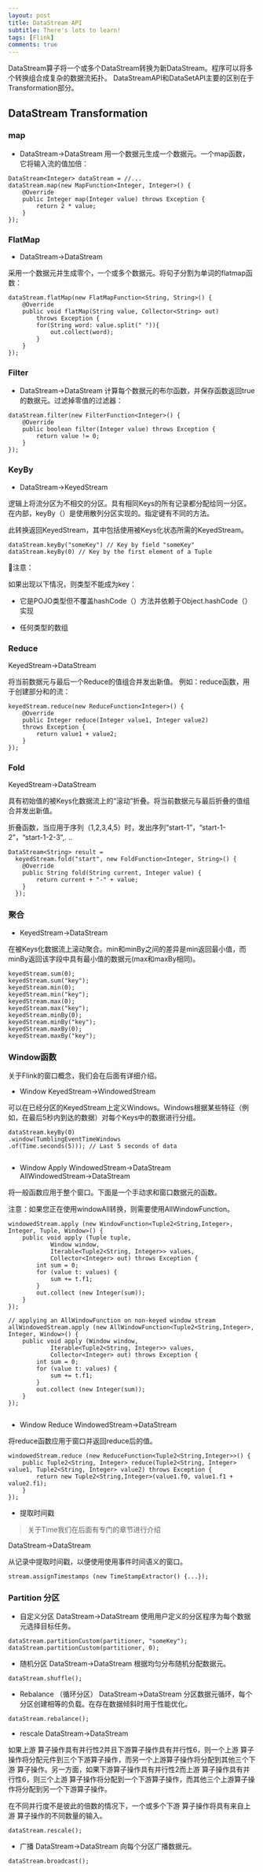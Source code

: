 ```yaml
---
layout: post
title: DataStream API
subtitle: There's lots to learn!
tags: [Flink]
comments: true
---
```

DataStream算子将一个或多个DataStream转换为新DataStream。程序可以将多个转换组合成复杂的数据流拓扑。
DataStreamAPI和DataSetAPI主要的区别在于Transformation部分。
## DataStream Transformation

### map
* DataStream→DataStream
  用一个数据元生成一个数据元。一个map函数，它将输入流的值加倍：
```
DataStream<Integer> dataStream = //...
dataStream.map(new MapFunction<Integer, Integer>() {
    @Override
    public Integer map(Integer value) throws Exception {
        return 2 * value;
    }
});
```


### FlatMap

* DataStream→DataStream

采用一个数据元并生成零个，一个或多个数据元。将句子分割为单词的flatmap函数：

```
dataStream.flatMap(new FlatMapFunction<String, String>() {
    @Override
    public void flatMap(String value, Collector<String> out)
        throws Exception {
        for(String word: value.split(" ")){
            out.collect(word);
        }
    }
});
```

### Filter
* DataStream→DataStream
  计算每个数据元的布尔函数，并保存函数返回true的数据元。过滤掉零值的过滤器：

```
dataStream.filter(new FilterFunction<Integer>() {
    @Override
    public boolean filter(Integer value) throws Exception {
        return value != 0;
    }
});
```

### KeyBy
* DataStream→KeyedStream

逻辑上将流分区为不相交的分区。具有相同Keys的所有记录都分配给同一分区。在内部，keyBy（）是使用散列分区实现的。指定键有不同的方法。

此转换返回KeyedStream，其中包括使用被Keys化状态所需的KeyedStream。

```
dataStream.keyBy("someKey") // Key by field "someKey"
dataStream.keyBy(0) // Key by the first element of a Tuple
```

🌺注意：

如果出现以下情况，则类型不能成为key：

* 它是POJO类型但不覆盖hashCode（）方法并依赖于Object.hashCode（）实现

* 任何类型的数组

### Reduce
KeyedStream→DataStream

将当前数据元与最后一个Reduce的值组合并发出新值。
例如：reduce函数，用于创建部分和的流：

```
keyedStream.reduce(new ReduceFunction<Integer>() {
    @Override
    public Integer reduce(Integer value1, Integer value2)
    throws Exception {
        return value1 + value2;
    }
});   
```
### Fold
KeyedStream→DataStream

具有初始值的被Keys化数据流上的“滚动”折叠。将当前数据元与最后折叠的值组合并发出新值。

折叠函数，当应用于序列（1,2,3,4,5）时，发出序列“start-1”，“start-1-2”，“start-1-2-3”,. ..

```
DataStream<String> result =
  keyedStream.fold("start", new FoldFunction<Integer, String>() {
    @Override
    public String fold(String current, Integer value) {
        return current + "-" + value;
    }
  });
```

### 聚合
* KeyedStream→DataStream

在被Keys化数据流上滚动聚合。min和minBy之间的差异是min返回最小值，而minBy返回该字段中具有最小值的数据元(max和maxBy相同)。

```
keyedStream.sum(0);
keyedStream.sum("key");
keyedStream.min(0);
keyedStream.min("key");
keyedStream.max(0);
keyedStream.max("key");
keyedStream.minBy(0);
keyedStream.minBy("key");
keyedStream.maxBy(0);
keyedStream.maxBy("key");
```

### Window函数

关于Flink的窗口概念，我们会在后面有详细介绍。

* Window
  KeyedStream→WindowedStream

可以在已经分区的KeyedStream上定义Windows。Windows根据某些特征（例如，在最后5秒内到达的数据）对每个Keys中的数据进行分组。

```
dataStream.keyBy(0)
.window(TumblingEventTimeWindows
.of(Time.seconds(5))); // Last 5 seconds of data
    
```
* Window Apply
  WindowedStream→DataStream
  AllWindowedStream→DataStream

将一般函数应用于整个窗口。下面是一个手动求和窗口数据元的函数。

注意：如果您正在使用windowAll转换，则需要使用AllWindowFunction。

```
windowedStream.apply (new WindowFunction<Tuple2<String,Integer>, Integer, Tuple, Window>() {
    public void apply (Tuple tuple,
            Window window,
            Iterable<Tuple2<String, Integer>> values,
            Collector<Integer> out) throws Exception {
        int sum = 0;
        for (value t: values) {
            sum += t.f1;
        }
        out.collect (new Integer(sum));
    }
});

// applying an AllWindowFunction on non-keyed window stream
allWindowedStream.apply (new AllWindowFunction<Tuple2<String,Integer>, Integer, Window>() {
    public void apply (Window window,
            Iterable<Tuple2<String, Integer>> values,
            Collector<Integer> out) throws Exception {
        int sum = 0;
        for (value t: values) {
            sum += t.f1;
        }
        out.collect (new Integer(sum));
    }
});
    
```

* Window Reduce
  WindowedStream→DataStream

将reduce函数应用于窗口并返回reduce后的值。

```
windowedStream.reduce (new ReduceFunction<Tuple2<String,Integer>>() {
    public Tuple2<String, Integer> reduce(Tuple2<String, Integer> value1, Tuple2<String, Integer> value2) throws Exception {
        return new Tuple2<String,Integer>(value1.f0, value1.f1 + value2.f1);
    }
});
```

* 提取时间戳
>关于Time我们在后面有专门的章节进行介绍


DataStream→DataStream

从记录中提取时间戳，以便使用使用事件时间语义的窗口。

```
stream.assignTimestamps (new TimeStampExtractor() {...});
```

### Partition 分区

* 自定义分区
  DataStream→DataStream
  使用用户定义的分区程序为每个数据元选择目标任务。

```
dataStream.partitionCustom(partitioner, "someKey");
dataStream.partitionCustom(partitioner, 0);
```

* 随机分区
  DataStream→DataStream
  根据均匀分布随机分配数据元。
```
dataStream.shuffle();
```     
* Rebalance （循环分区）
  DataStream→DataStream
  分区数据元循环，每个分区创建相等的负载。在存在数据倾斜时用于性能优化。
```
dataStream.rebalance();
```

* rescale
  DataStream→DataStream

如果上游 算子操作具有并行性2并且下游算子操作具有并行性6，则一个上游 算子操作将分配元件到三个下游算子操作，而另一个上游算子操作将分配到其他三个下游 算子操作。另一方面，如果下游算子操作具有并行性2而上游 算子操作具有并行性6，则三个上游 算子操作将分配到一个下游算子操作，而其他三个上游算子操作将分配到另一个下游算子操作。

在不同并行度不是彼此的倍数的情况下，一个或多个下游 算子操作将具有来自上游 算子操作的不同数量的输入。

```
dataStream.rescale();
```

* 广播
  DataStream→DataStream
  向每个分区广播数据元。
```
dataStream.broadcast();
```      